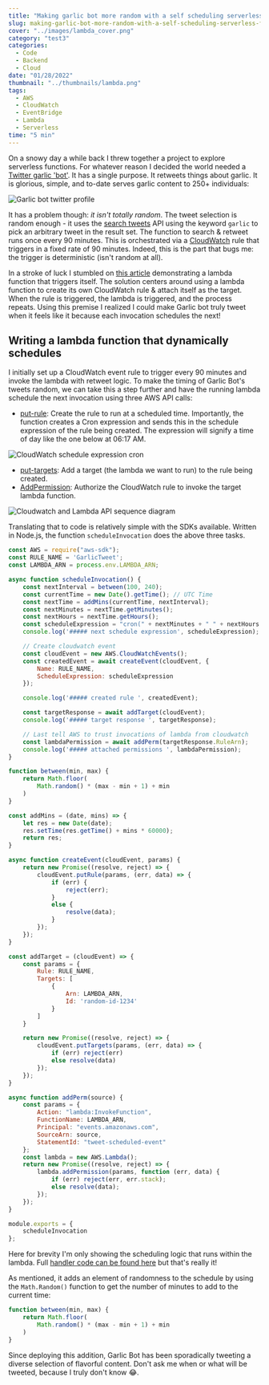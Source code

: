 ```yaml
---
title: "Making garlic bot more random with a self scheduling serverless function"
slug: making-garlic-bot-more-random-with-a-self-scheduling-serverless-function
cover: "../images/lambda_cover.png"
category: "test3"
categories:
  - Code
  - Backend
  - Cloud
date: "01/28/2022"
thumbnail: "../thumbnails/lambda.png"
tags:
  - AWS
  - CloudWatch
  - EventBridge
  - Lambda
  - Serverless
time: "5 min"
---
```

On a snowy day a while back I threw together a project to explore serverless functions. For whatever reason I decided the world needed a [Twitter garlic 'bot'](https://twitter.com/GarlicHub). It has a single purpose. It retweets things about garlic. It is glorious, simple, and to-date serves garlic content to 250+ individuals:

![Garlic bot twitter profile](../images/garlic_bot_twitter.png)

It has a problem though: *it isn't totally random*. The tweet selection is random enough - it uses the [search tweets](https://developer.twitter.com/en/docs/twitter-api/search-overview) API using the keyword `garlic` to pick an arbitrary tweet in the result set. The function to search & retweet runs once every 90 minutes. This is orchestrated via a [CloudWatch](https://docs.aws.amazon.com/AmazonCloudWatch/latest/events/WhatIsCloudWatchEvents.html) rule that triggers in a fixed rate of 90 minutes. Indeed, this is the part that bugs me: the trigger is deterministic (isn't random at all).

In a stroke of luck I stumbled on [this article](https://blog.bitsrc.io/aws-lambda-function-that-dynamically-schedules-its-next-runtime-e971fca6b6f6) demonstrating a lambda function that triggers itself. The solution centers around using a lambda function to create its own CloudWatch rule & attach itself as the target. When the rule is triggered, the lambda is triggered, and the process repeats. Using this premise I realized I could make Garlic bot truly tweet when it feels like it because each invocation schedules the next!

## Writing a lambda function that dynamically schedules

I initially set up a CloudWatch event rule to trigger every 90 minutes and invoke the lambda with retweet logic. To make the timing of Garlic Bot's tweets random, we can take this a step further and have the running lambda schedule the next invocation using three AWS API calls:

- [put-rule](https://docs.aws.amazon.com/cli/latest/reference/events/put-rule.html): Create the rule to run at a scheduled time. Importantly, the function creates a Cron expression and sends this in the schedule expression of the rule being created. The expression will signify a time of day like the one below at 06:17 AM.

![CloudWatch schedule expression cron](../images/lambda_schedule_cron.png)

- [put-targets](https://docs.aws.amazon.com/cli/latest/reference/events/put-targets.html): Add a target (the lambda we want to run) to the rule being created.
- [AddPermission](https://docs.aws.amazon.com/lambda/latest/dg/API_AddPermission.html): Authorize the CloudWatch rule to invoke the target lambda function.

![Cloudwatch and Lambda API sequence diagram](../images/cloudwatch_lambda_sequence.png)

Translating that to code is relatively simple with the SDKs available. Written in Node.js, the function `scheduleInvocation` does the above three tasks.


```javascript
const AWS = require("aws-sdk");
const RULE_NAME = 'GarlicTweet';
const LAMBDA_ARN = process.env.LAMBDA_ARN;

async function scheduleInvocation() {
    const nextInterval = between(100, 240);
    const currentTime = new Date().getTime(); // UTC Time
    const nextTime = addMins(currentTime, nextInterval);
    const nextMinutes = nextTime.getMinutes();
    const nextHours = nextTime.getHours();
    const scheduleExpression = "cron(" + nextMinutes + " " + nextHours + " * * ? *)";
    console.log('##### next schedule expression', scheduleExpression);

    // Create cloudwatch event
    const cloudEvent = new AWS.CloudWatchEvents();
    const createdEvent = await createEvent(cloudEvent, {
        Name: RULE_NAME,
        ScheduleExpression: scheduleExpression
    });

    console.log('##### created rule ', createdEvent);

    const targetResponse = await addTarget(cloudEvent);
    console.log('##### target response ', targetResponse);

    // Last tell AWS to trust invocations of lambda from cloudwatch
    const lambdaPermission = await addPerm(targetResponse.RuleArn);
    console.log('##### attached permissions ', lambdaPermission);
}

function between(min, max) {
    return Math.floor(
        Math.random() * (max - min + 1) + min
    )
}

const addMins = (date, mins) => {
    let res = new Date(date);
    res.setTime(res.getTime() + mins * 60000);
    return res;
}

async function createEvent(cloudEvent, params) {
    return new Promise((resolve, reject) => {
        cloudEvent.putRule(params, (err, data) => {
            if (err) {
                reject(err);
            }
            else {
                resolve(data);
            }
        });
    });
}

const addTarget = (cloudEvent) => {
    const params = {
        Rule: RULE_NAME,
        Targets: [
            {
                Arn: LAMBDA_ARN,
                Id: 'random-id-1234'
            }
        ]
    }

    return new Promise((resolve, reject) => {
        cloudEvent.putTargets(params, (err, data) => {
            if (err) reject(err)
            else resolve(data)
        });
    });
}

async function addPerm(source) {
    const params = {
        Action: "lambda:InvokeFunction",
        FunctionName: LAMBDA_ARN,
        Principal: "events.amazonaws.com",
        SourceArn: source,
        StatementId: "tweet-scheduled-event"
    };
    const lambda = new AWS.Lambda();
    return new Promise((resolve, reject) => {
        lambda.addPermission(params, function (err, data) {
            if (err) reject(err, err.stack);
            else resolve(data);
        });
    });
}

module.exports = {
    scheduleInvocation
};

```

Here for brevity I'm only showing the scheduling logic that runs within the lambda. Full [handler code can be found here](https://github.com/snimmagadda1/garlic-bot) but that's really it!

As mentioned, it adds an element of randomness to the schedule by using the `Math.Random()` function to get the number of minutes to add to the current time:

```javascript
function between(min, max) {
    return Math.floor(
        Math.random() * (max - min + 1) + min
    )
}
```

Since deploying this addition, Garlic Bot has been sporadically tweeting a diverse selection of flavorful content. Don't ask me when or what will be tweeted, because I truly don't know 😂.
